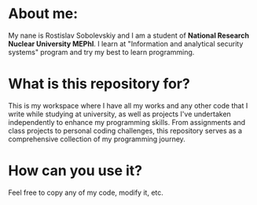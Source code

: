 # About me:
My nane is Rostislav Sobolevskiy and I am a student of **National Research Nuclear University MEPhI**. I learn at "Information and analytical security systems" program and try my best to learn programming.

# What is this repository for?
This is my workspace where I have all my works and any other code that I write while studying at university, as well as projects I've undertaken independently to enhance my programming skills.
From assignments and class projects to personal coding challenges, this repository serves as a comprehensive collection of my programming journey.

# How can you use it?
Feel free to copy any of my code, modify it, etc.
